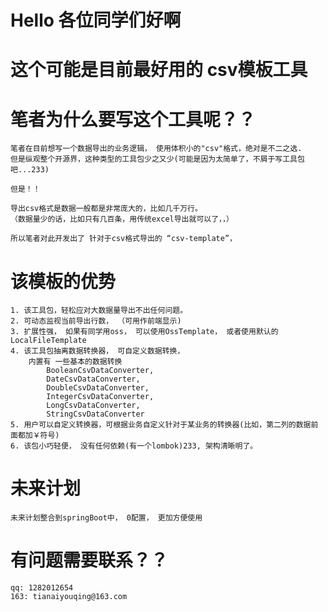 # Hello 各位同学们好啊
# 这个可能是目前最好用的 csv模板工具

# 笔者为什么要写这个工具呢？？
    笔者在目前想写一个数据导出的业务逻辑， 使用体积小的"csv"格式，绝对是不二之选.
    但是纵观整个开源界，这种类型的工具包少之又少(可能是因为太简单了，不屑于写工具包吧...233)
    
    但是！！
    
    导出csv格式是数据一般都是非常庞大的，比如几千万行。
    （数据量少的话，比如只有几百条，用传统excel导出就可以了，，）
    
    所以笔者对此开发出了 针对于csv格式导出的 “csv-template”，
     
# 该模板的优势
 
    1. 该工具包，轻松应对大数据量导出不出任何问题。
    2. 可动态监视当前导出行数， （可用作前端显示)
    3. 扩展性强， 如果有同学用oss， 可以使用OssTemplate， 或者使用默认的LocalFileTemplate
    4. 该工具包抽离数据转换器， 可自定义数据转换， 
        内置有 一些基本的数据转换
            BooleanCsvDataConverter,
            DateCsvDataConverter,
            DoubleCsvDataConverter,
            IntegerCsvDataConverter,
            LongCsvDataConverter,
            StringCsvDataConverter
    5. 用户可以自定义转换器，可根据业务自定义针对于某业务的转换器(比如，第二列的数据前面都加￥符号)
    6. 该包小巧轻便， 没有任何依赖(有一个lombok)233, 架构清晰明了。
# 未来计划
    未来计划整合到springBoot中， 0配置， 更加方便使用

# 有问题需要联系？？
    qq: 1282012654
    163: tianaiyouqing@163.com
    
       